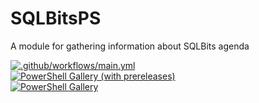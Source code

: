 # SQLBitsPS

A module for gathering information about SQLBits agenda


[![.github/workflows/main.yml](https://github.com/SQLDBAWithABeard/SQLBitsPS/actions/workflows/main.yml/badge.svg?branch=main)](https://github.com/SQLDBAWithABeard/SQLBitsPS/actions/workflows/main.yml)  
[![PowerShell Gallery (with prereleases)](https://img.shields.io/powershellgallery/vpre/SQLBitsPS?label=SQLBitsPS%20Preview)](https://www.powershellgallery.com/packages/SQLBitsPS/)  
[![PowerShell Gallery](https://img.shields.io/powershellgallery/v/SQLBitsPS?label=SQLBitsPS)](https://www.powershellgallery.com/packages/SQLBitsPS/)  